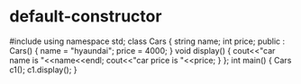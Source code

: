 # default-constructor
#include <iostream>
using namespace std;
class Cars
{
    string name;
    int price;
    public :
    Cars()
    {
         name = "hyaundai";
        price = 4000;
    }
    void display()
    {
        cout<<"car name is "<<name<<endl;
        cout<<"car price is "<<price;
    }
};
int main()
{
    Cars c1();
    c1.display();
}
